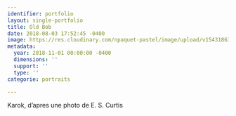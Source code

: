 ```yaml
---
identifier: portfolio
layout: single-portfolio
title: Old Bob
date: 2018-08-03 17:52:45 -0400
image: https://res.cloudinary.com/npaquet-pastel/image/upload/v1543186372/BAED9F02-FB0E-4C70-A96D-18AF032669A0.jpg
metadata:
  year: 2018-11-01 00:00:00 -0400
  dimensions: ''
  support: ''
  type: ''
categorie: portraits

---
```

Karok, d’apres une photo de E. S. Curtis